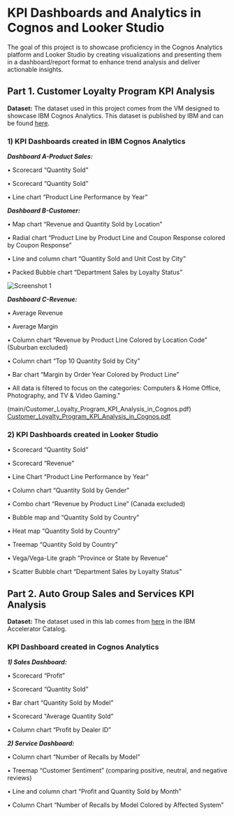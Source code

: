 # KPI Dashboards and Analytics in Cognos and Looker Studio

The goal of this project is to showcase proficiency in the Cognos Analytics platform and Looker Studio by creating visualizations and presenting them in a dashboard/report format to enhance trend analysis and deliver actionable insights.

## Part 1. Customer Loyalty Program KPI Analysis

**Dataset:** The dataset used in this project comes from the VM designed to showcase IBM Cognos Analytics. This dataset is published by IBM and can be found [here](Datasets/CustomerLoyaltyProgram.csv).

### 1) KPI Dashboards created in IBM Cognos Analytics

**_Dashboard A-Product Sales:_**

•	Scorecard “Quantity Sold”

•	Scorecard “Quantity Sold”

•	Line chart “Product Line Performance by Year”

**_Dashboard B-Customer:_**

•	Map chart “Revenue and Quantity Sold by Location”

•	Radial chart “Product Line by Product Line and Coupon Response colored by Coupon Response”

•	Line and column chart “Quantity Sold and Unit Cost by City”

•	Packed Bubble chart “Department Sales by Loyalty Status”

![Screenshot 1](https://github.com/user-attachments/assets/55ec72df-2589-422c-a443-041ee8f74d35)

**_Dashboard C-Revenue:_**

•	Average Revenue

•	Average Margin

•	Column chart “Revenue by Product Line Colored by Location Code” (Suburban excluded)

•	Column chart “Top 10 Quantity Sold by City”

•	Bar chart “Margin by Order Year Colored by Product Line”

•	All data is filtered to focus on the categories: Computers & Home Office, Photography, and TV & Video Gaming."

(main/Customer_Loyalty_Program_KPI_Analysis_in_Cognos.pdf) [Customer_Loyalty_Program_KPI_Analysis_in_Cognos.pdf](https://github.com/user-attachments/files/17085680/Customer_Loyalty_Program_KPI_Analysis_in_Cognos.pdf)


### 2) KPI Dashboards created in Looker Studio

•	Scorecard “Quantity Sold”

•	Scorecard “Revenue”

•	Line Chart “Product Line Performance by Year”

•	Column chart “Quantity Sold by Gender”

•	Combo chart “Revenue by Product Line” (Canada excluded)

•	Bubble map and “Quantity Sold by Country”

•	Heat map “Quantity Sold by Country”

•	Treemap “Quantity Sold by Country”

•	Vega/Vega-Lite graph “Province or State by Revenue”

•	Scatter Bubble chart “Department Sales by Loyalty Status”

## Part 2. Auto Group Sales and Services KPI Analysis 

**Dataset:** The dataset used in this lab comes from [here](https://accelerator.ca.analytics.ibm.com/bi/?perspective=authoring&pathRef=.public_folders%2FIBM%2BAccelerator%2BCatalog%2FContent%2FDAT00142&id=i22898C2A4DD748F79E0FC2BD017F4FE8&objRef=i22898C2A4DD748F79E0FC2BD017F4FE8&action=run&format=HTML&cmPropStr=%7B%22id%22%3A%22i22898C2A4DD748F79E0FC2BD017F4FE8%22%2C%22type%22%3A%22reportView%22%2C%22defaultName%22%3A%22DAT00142%22%2C%22permissions%22%3A%5B%22execute%22%2C%22read%22%2C%22traverse%22%5D%7D) in the IBM Accelerator Catalog. 

### KPI Dashboard created in Cognos Analytics

**_1) Sales Dashboard:_**

•	Scorecard “Profit”

•	Scorecard “Quantity Sold”

•	Bar chart “Quantity Sold by Model”

•	Scorecard "Average Quantity Sold”

•	Column chart “Profit by Dealer ID”

**_2) Service Dashboard:_**

•	Column chart “Number of Recalls by Model”

•	Treemap “Customer Sentiment” (comparing positive, neutral, and negative reviews)

•	Line and column chart “Profit and Quantity Sold by Month”

•	Column Chart “Number of Recalls by Model Colored by Affected System”







